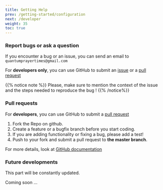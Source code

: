 ```yaml
---
title: Getting Help
prev: /getting-started/configuration
next: /developer
weight: 35
toc: true
---
```


### Report bugs or ask a question

If you encounter a bug or an issue, you can send an email to `quantumprayertimes@gmail.com`

For **developers only**, you can use GitHub to submit an [issue](https://github.com/QuantumPrayerTimes/quantumpt/issues/new) 
or a [pull request](https://quantumprayertimes.github.io/documentation/getting-started/getting-help/#pull-requests)

{{% notice note %}}
Please, make sure to mention the context of the issue and the steps needed to reproduce the bug !
{{% /notice%}}

### Pull requests

For **developers**, you can use GitHub to submit a [pull request](https://github.com/QuantumPrayerTimes/quantumpt)

1. Fork the Repo on github.
2. Create a feature or a bugfix branch before you start coding.
3. If you are adding functionality or fixing a bug, please add a test!
4. Push to your fork and submit a pull request to **the master branch**.

For more details, look at [GitHub documentation](https://help.github.com/articles/about-pull-requests/)

### Future developments

This part will be constantly updated.

Coming soon ...
